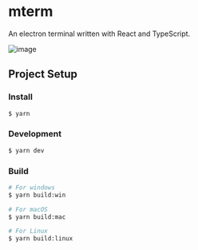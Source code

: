 # mterm

An electron terminal written with React and TypeScript.

![image](https://github.com/mterm-io/mterm/assets/7341502/27bcad62-6891-4b49-80b5-e5a17e0562ab)

## Project Setup

### Install

```bash
$ yarn
```

### Development

```bash
$ yarn dev
```

### Build

```bash
# For windows
$ yarn build:win

# For macOS
$ yarn build:mac

# For Linux
$ yarn build:linux
```
